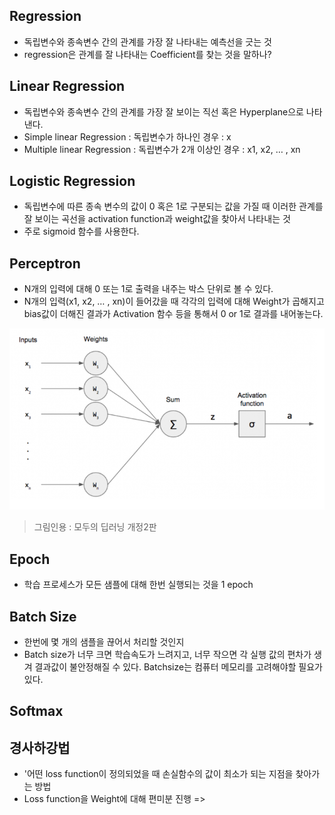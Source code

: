 ## Regression
- 독립변수와 종속변수 간의 관계를 가장 잘 나타내는 예측선을 긋는 것
- regression은 관계를 잘 나타내는 Coefficient를 찾는 것을 말하나?

## Linear Regression 
- 독립변수와 종속변수 간의 관계를 가장 잘 보이는 직선 혹은 Hyperplane으로 나타낸다.
- Simple linear Regression :  독립변수가 하나인 경우 : x
- Multiple linear Regression :  독립변수가 2개 이상인 경우 : x1, x2, … , xn

## Logistic Regression
- 독립변수에 따른 종속 변수의 값이 0 혹은 1로 구분되는 값을 가질 때 이러한 관계를 잘 보이는 곡선을 activation function과 weight값을 찾아서 나타내는 것
- 주로 sigmoid 함수를 사용한다.

## Perceptron
- N개의 입력에 대해 0 또는 1로 출력을 내주는 박스 단위로 볼 수 있다.
- N개의 입력(x1, x2, … , xn)이 들어갔을 때 각각의 입력에 대해 Weight가 곱해지고 bias값이 더해진 결과가 Activation 함수 등을 통해서 0 or 1로 결과를 내어놓는다.

![perceptron](/DL_study/images/perceptron.png)

> 그림인용 : 모두의 딥러닝 개정2판

## Epoch
- 학습 프로세스가 모든 샘플에 대해 한번 실행되는 것을 1 epoch
 
## Batch Size
- 한번에 몇 개의 샘플을 끊어서 처리할 것인지
- Batch size가 너무 크면 학습속도가 느려지고, 너무 작으면 각 실행 값의 편차가 생겨 결과값이 불안정해질 수 있다. Batchsize는 컴퓨터 메모리를 고려해야할 필요가 있다.

## Softmax

## 경사하강법
- '어떤 loss function이 정의되었을 때 손실함수의 값이 최소가 되는 지점을 찾아가는 방법
- Loss function을 Weight에 대해 편미분 진행 => 